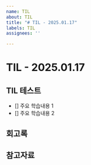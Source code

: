 ```yaml
---
name: TIL
about: TIL
title: "# TIL - 2025.01.17"
labels: TIL
assignees: ''

---
```


# TIL - 2025.01.17

## TIL 테스트
- [] 주요 학습내용 1
- [] 주요 학습내용 2

## 회고록

## 참고자료
